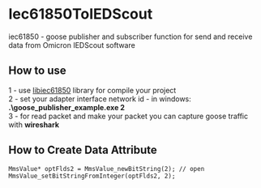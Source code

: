 # Iec61850ToIEDScout
iec61850 - goose publisher and subscriber function for send and receive data from Omicron IEDScout software

## How to use
1 - use <a href="https://github.com/mz-automation/libiec61850">libiec61850</a> library for compile your project <br>
2 - set your adapter interface network id - in windows: <b>.\goose_publisher_example.exe 2</b> <br>
3 - for read packet and make your packet you can capture goose traffic with <b>wireshark</b>

## How to Create Data Attribute
	MmsValue* optFlds2 = MmsValue_newBitString(2); // open
	MmsValue_setBitStringFromInteger(optFlds2, 2); 
